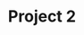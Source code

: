 ---
title: "Project 2"
excerpt: "Project 2 description"
header:
  image: /assets/images/foo-bar-identity.jpg
  teaser: /assets/images/foo-bar-identity-th.jpg
---